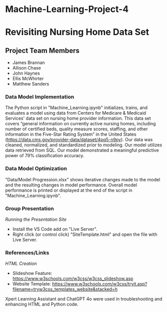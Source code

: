 # Machine-Learning-Project-4
# Revisiting Nursing Home Data Set

## Project Team Members
- James Brannan
- Allison Chase
- John Haynes
- Ellis McWhirter
- Matthew Sanders

### Data Model Implementation
The Python script in "Machine_Learning.ipynb" initializes, trains, and evaluates a model using data from Centers for Medicare & Medicaid Services' data set on nursing home provider information. This data set covers “general information on currently active nursing homes, including number of certified beds, quality measure scores, staffing, and other information in the Five-Star Rating System” in the United States (https://data.cms.gov/provider-data/dataset/4pq5-n9py).
Our data was cleaned, normalized, and standardized prior to modeling.
Our model utilizes data retrieved from SQL.
Our model demonstrated a meaningful predictive power of 79% classification accuracy.

### Data Model Optimization

"Data/Model Progression.xlsx" shows iterative changes made to the model and the resulting changes in model performance.
Overall model performance is printed or displayed at the end of the script  in "Machine_Learning.ipynb".

### Group Presentation
*Running the Presentation Site*
- Install the VS Code add on "Live Server".
- Right click (or control click) "SiteTemplate.html" and open the file with Live Server.

### References/Links
*HTML Creation*
- Slideshow Feature: https://www.w3schools.com/w3css/w3css_slideshow.asp
- Website Template: https://www.w3schools.com/w3css/tryit.asp?filename=tryw3css_templates_website&stacked=h

Xpert Learning Assistant and ChatGPT 4o were used in troubleshooting and enhancing HTML and Python code.
